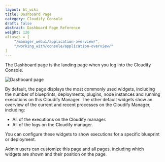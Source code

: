 ```yaml
---
layout: bt_wiki
title: Dashboard Page
category: Cloudify Console
draft: false
abstract: Dashboard Page Reference
weight: 120
aliases = [
    "/manager_webui/application-overview/",
    "/working_with/console/application-overview/"
]
---
```


The Dashboard page is the landing page when you log into the Cloudify Console. 

![Dashboard page]( /images/ui/ui-dashboard-page.png )

By default, the page displays the most commonly used widgets, including the number of blueprints, deployments, plugins, node instances and running executions on this Cloudify Manager.
The other default widgets show an overview of the current and recent processes on the Cloudify Manager, including:

* All of the executions on the Cloudify manager.
* All of the logs on the Cloudify manager.

You can configure these widgets to show executions for a specific blueprint or deployment.

Admin users can customize this page and all pages, including which widgets are shown and their position on the page.